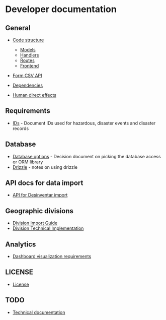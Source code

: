 # Developer documentation

## General

- [Code structure](code-structure/code-structure.md)
  - [Models](code-structure/models.md)
  - [Handlers](code-structure/handlers.md)
  - [Routes](code-structure/routes.md)
  - [Frontend](code-structure/frontend.md)
- [Form CSV API](code-structure/form-csv-api.md)

- [Dependencies](code-structure/dependencies.md)

- [Human direct effects](human-direct-effects.md)

## Requirements

- [IDs](ids.md) - Document IDs used for hazardous, disaster events and disaster records

## Database

- [Database options](database-options.md) - Decision document on picking the database access or ORM library
- [Drizzle](drizzle.md) - notes on using drizzle

## API docs for data import

- [API for Desinventar import](api-for-desinventar-import.md)

## Geographic divisions

- [Division Import Guide](division/import_guide.md)
- [Division Technical Implementation](division/technical_implementation.md)

## Analytics

- [Dashboard visualization requirements](Dashboard_Visualization_Requirements.md)

## LICENSE

- [License](License/INDEX.md)

## TODO

- [Technical documentation](technical-documentation.md)
